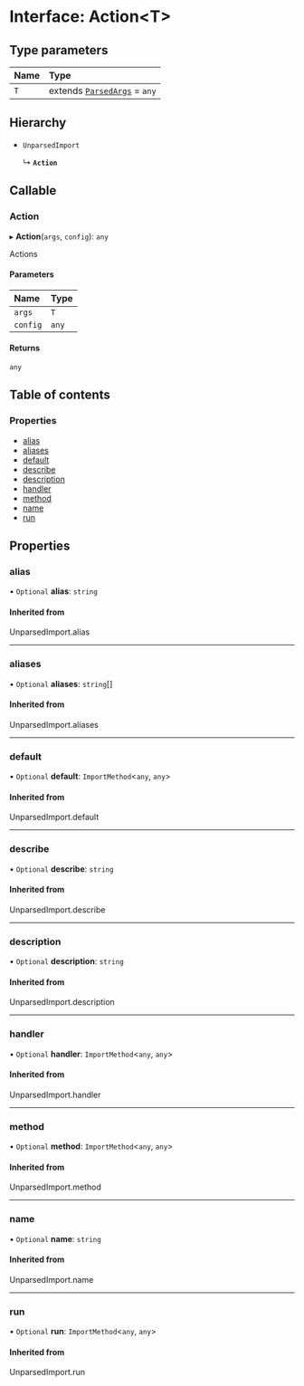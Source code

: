 # Interface: Action<T\>

## Type parameters

| Name | Type |
| :------ | :------ |
| `T` | extends [`ParsedArgs`](ParsedArgs.md) = `any` |

## Hierarchy

- `UnparsedImport`

  ↳ **`Action`**

## Callable

### Action

▸ **Action**(`args`, `config`): `any`

Actions

#### Parameters

| Name | Type |
| :------ | :------ |
| `args` | `T` |
| `config` | `any` |

#### Returns

`any`

## Table of contents

### Properties

- [alias](Action.md#alias)
- [aliases](Action.md#aliases)
- [default](Action.md#default)
- [describe](Action.md#describe)
- [description](Action.md#description)
- [handler](Action.md#handler)
- [method](Action.md#method)
- [name](Action.md#name)
- [run](Action.md#run)

## Properties

### alias

• `Optional` **alias**: `string`

#### Inherited from

UnparsedImport.alias

___

### aliases

• `Optional` **aliases**: `string`[]

#### Inherited from

UnparsedImport.aliases

___

### default

• `Optional` **default**: `ImportMethod`<`any`, `any`\>

#### Inherited from

UnparsedImport.default

___

### describe

• `Optional` **describe**: `string`

#### Inherited from

UnparsedImport.describe

___

### description

• `Optional` **description**: `string`

#### Inherited from

UnparsedImport.description

___

### handler

• `Optional` **handler**: `ImportMethod`<`any`, `any`\>

#### Inherited from

UnparsedImport.handler

___

### method

• `Optional` **method**: `ImportMethod`<`any`, `any`\>

#### Inherited from

UnparsedImport.method

___

### name

• `Optional` **name**: `string`

#### Inherited from

UnparsedImport.name

___

### run

• `Optional` **run**: `ImportMethod`<`any`, `any`\>

#### Inherited from

UnparsedImport.run
